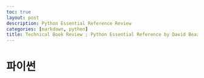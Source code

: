 ```yaml
---
toc: true
layout: post
description: Python Essential Reference Review
categories: [markdown, python]
title: Technical Book Review ; Python Essential Reference by David Beazley
---
```

# 파이썬 